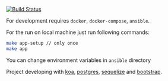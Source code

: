 [![Build Status](https://travis-ci.org/Rabinzon/bts.tatar.svg?branch=master)](https://travis-ci.org/Rabinzon/bts.tatar)

For development requires `docker`, `docker-compose`, `ansible`.

For the run on local machine just run following commands:

```sh
make app-setup // only once
make app
```

You can change environment variables in `ansible` directory

Project developing with [koa](https://github.com/koajs), [postgres](https://github.com/postgres/postgres),
[sequelize](https://github.com/sequelize/sequelize) and [bootstrap](https://github.com/twbs/bootstrap).



